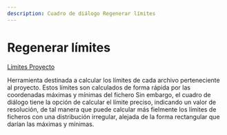 ```yaml
---
description: Cuadro de diálogo Regenerar límites
---
```


# Regenerar límites

[Límites Proyecto](/mdtopx/fichas-de-herramientas/ficha-de-herramientas-proyecto/limites-proyecto.md)

Herramienta destinada a calcular los límites de cada archivo perteneciente al proyecto. Estos límites son calculados de forma rápida por las coordenadas máximas y mínimas del fichero Sin embargo, el cuadro de diálogo tiene la opción de calcular el límite preciso, indicando un valor de resolución, de tal manera que puede calcular más fielmente los límites de ficheros con una distribución irregular, alejada de la forma rectangular que darían las máximas y mínimas.

